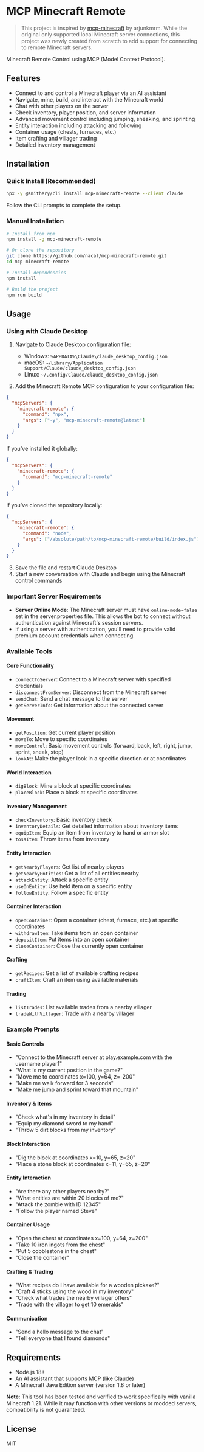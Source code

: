# MCP Minecraft Remote

> This project is inspired by [mcp-minecraft](https://github.com/arjunkmrm/mcp-minecraft) by arjunkmrm. While the original only supported local Minecraft server connections, this project was newly created from scratch to add support for connecting to remote Minecraft servers.

Minecraft Remote Control using MCP (Model Context Protocol).

## Features

- Connect to and control a Minecraft player via an AI assistant
- Navigate, mine, build, and interact with the Minecraft world
- Chat with other players on the server
- Check inventory, player position, and server information
- Advanced movement control including jumping, sneaking, and sprinting
- Entity interaction including attacking and following
- Container usage (chests, furnaces, etc.)
- Item crafting and villager trading
- Detailed inventory management

## Installation

### Quick Install (Recommended)

```bash
npx -y @smithery/cli install mcp-minecraft-remote --client claude
```

Follow the CLI prompts to complete the setup.

### Manual Installation

```bash
# Install from npm
npm install -g mcp-minecraft-remote

# Or clone the repository
git clone https://github.com/nacal/mcp-minecraft-remote.git
cd mcp-minecraft-remote

# Install dependencies
npm install

# Build the project
npm run build
```

## Usage

### Using with Claude Desktop

1. Navigate to Claude Desktop configuration file:

   - Windows: `%APPDATA%\Claude\claude_desktop_config.json`
   - macOS: `~/Library/Application Support/Claude/claude_desktop_config.json`
   - Linux: `~/.config/Claude/claude_desktop_config.json`

2. Add the Minecraft Remote MCP configuration to your configuration file:

```json
{
  "mcpServers": {
    "minecraft-remote": {
      "command": "npx",
      "args": ["-y", "mcp-minecraft-remote@latest"]
    }
  }
}
```

If you've installed it globally:

```json
{
  "mcpServers": {
    "minecraft-remote": {
      "command": "mcp-minecraft-remote"
    }
  }
}
```

If you've cloned the repository locally:

```json
{
  "mcpServers": {
    "minecraft-remote": {
      "command": "node",
      "args": ["/absolute/path/to/mcp-minecraft-remote/build/index.js"]
    }
  }
}
```

3. Save the file and restart Claude Desktop
4. Start a new conversation with Claude and begin using the Minecraft control commands

### Important Server Requirements

- **Server Online Mode**: The Minecraft server must have `online-mode=false` set in the server.properties file. This allows the bot to connect without authentication against Minecraft's session servers.
- If using a server with authentication, you'll need to provide valid premium account credentials when connecting.

### Available Tools

#### Core Functionality

- `connectToServer`: Connect to a Minecraft server with specified credentials
- `disconnectFromServer`: Disconnect from the Minecraft server
- `sendChat`: Send a chat message to the server
- `getServerInfo`: Get information about the connected server

#### Movement

- `getPosition`: Get current player position
- `moveTo`: Move to specific coordinates
- `moveControl`: Basic movement controls (forward, back, left, right, jump, sprint, sneak, stop)
- `lookAt`: Make the player look in a specific direction or at coordinates

#### World Interaction

- `digBlock`: Mine a block at specific coordinates
- `placeBlock`: Place a block at specific coordinates

#### Inventory Management

- `checkInventory`: Basic inventory check
- `inventoryDetails`: Get detailed information about inventory items
- `equipItem`: Equip an item from inventory to hand or armor slot
- `tossItem`: Throw items from inventory

#### Entity Interaction

- `getNearbyPlayers`: Get list of nearby players
- `getNearbyEntities`: Get a list of all entities nearby
- `attackEntity`: Attack a specific entity
- `useOnEntity`: Use held item on a specific entity
- `followEntity`: Follow a specific entity

#### Container Interaction

- `openContainer`: Open a container (chest, furnace, etc.) at specific coordinates
- `withdrawItem`: Take items from an open container
- `depositItem`: Put items into an open container
- `closeContainer`: Close the currently open container

#### Crafting

- `getRecipes`: Get a list of available crafting recipes
- `craftItem`: Craft an item using available materials

#### Trading

- `listTrades`: List available trades from a nearby villager
- `tradeWithVillager`: Trade with a nearby villager

### Example Prompts

#### Basic Controls

- "Connect to the Minecraft server at play.example.com with the username player1"
- "What is my current position in the game?"
- "Move me to coordinates x=100, y=64, z=-200"
- "Make me walk forward for 3 seconds"
- "Make me jump and sprint toward that mountain"

#### Inventory & Items

- "Check what's in my inventory in detail"
- "Equip my diamond sword to my hand"
- "Throw 5 dirt blocks from my inventory"

#### Block Interaction

- "Dig the block at coordinates x=10, y=65, z=20"
- "Place a stone block at coordinates x=11, y=65, z=20"

#### Entity Interaction

- "Are there any other players nearby?"
- "What entities are within 20 blocks of me?"
- "Attack the zombie with ID 12345"
- "Follow the player named Steve"

#### Container Usage

- "Open the chest at coordinates x=100, y=64, z=200"
- "Take 10 iron ingots from the chest"
- "Put 5 cobblestone in the chest"
- "Close the container"

#### Crafting & Trading

- "What recipes do I have available for a wooden pickaxe?"
- "Craft 4 sticks using the wood in my inventory"
- "Check what trades the nearby villager offers"
- "Trade with the villager to get 10 emeralds"

#### Communication

- "Send a hello message to the chat"
- "Tell everyone that I found diamonds"

## Requirements

- Node.js 18+
- An AI assistant that supports MCP (like Claude)
- A Minecraft Java Edition server (version 1.8 or later)

**Note**: This tool has been tested and verified to work specifically with vanilla Minecraft 1.21. While it may function with other versions or modded servers, compatibility is not guaranteed.

## License

MIT
